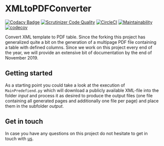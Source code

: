 # XMLtoPDFConverter
[![Codacy Badge](https://api.codacy.com/project/badge/Grade/d8cd591a0e814ed59f9e6f4a0ac5cf4c)](https://www.codacy.com/app/PTB_PSt1/XMLToPDFConverter?utm_source=github.com&amp;utm_medium=referral&amp;utm_content=BjoernLudwigPTB/XMLToPDFConverter&amp;utm_campaign=Badge_Grade)
[![Scrutinizer Code Quality](https://scrutinizer-ci.com/g/BjoernLudwigPTB/XMLToPDFConverter/badges/quality-score.png?b=master)](https://scrutinizer-ci.com/g/BjoernLudwigPTB/XMLToPDFConverter/?branch=master)
[![CircleCI](https://circleci.com/gh/BjoernLudwigPTB/XMLToPDFConverter.svg?style=shield)](https://circleci.com/gh/BjoernLudwigPTB/XMLToPDFConverter)
[![Maintainability](https://api.codeclimate.com/v1/badges/462d32995c5cc87af346/maintainability)](https://codeclimate.com/github/BjoernLudwigPTB/XMLToPDFConverter/maintainability)
[![codecov](https://codecov.io/gh/BjoernLudwigPTB/XMLToPDFConverter/branch/master/graph/badge.svg)](https://codecov.io/gh/BjoernLudwigPTB/XMLToPDFConverter)


Convert XML template to PDF table. Since the forking this project has generalized
quite a bit on the generation of a multipage PDF file containing a table with defined
columns. Since we work on this project every end of the year, we will provide an
extensive bit of documentation by the end of November 2019.

## Getting started 
As a starting point you could take a look at the execution of `MainPredefiend.py`
which will download a publicly available XML-file into the folder *input* and process
it as desired to produce the output files (one file containing all generated pages
 and additionally one file per page) and place them in the subfolder *output*.
 
 ## Get in touch
 In case you have any questions on this project do not hesitate to get in touch with
 [us](https://github.com/BjoernLudwigPTB/XMLToPDFConverter/graphs/contributors).

